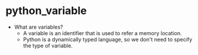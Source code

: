 # python_variable

- What are variables?
    - A variable is an identifier that is used to refer a memory location.
    - Python is a dynamically typed language, so we don't need to specify the type of variable.